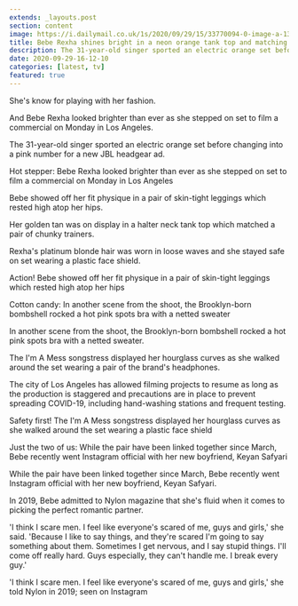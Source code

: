 ```yaml
---
extends: _layouts.post
section: content
image: https://i.dailymail.co.uk/1s/2020/09/29/15/33770094-0-image-a-13_1601391477492.jpg 
title: Bebe Rexha shines bright in a neon orange tank top and matching leggings on set in Los Angeles 
description: The 31-year-old singer sported an electric orange set before changing into a pink number for a new JBL headgear ad. 
date: 2020-09-29-16-12-10 
categories: [latest, tv] 
featured: true 
--- 
```

She's know for playing with her fashion.

And Bebe Rexha looked brighter than ever as she stepped on set to film a commercial on Monday in Los Angeles.

The 31-year-old singer sported an electric orange set before changing into a pink number for a new JBL headgear ad. 

Hot stepper: Bebe Rexha looked brighter than ever as she stepped on set to film a commercial on Monday in Los Angeles

Bebe showed off her fit physique in a pair of skin-tight leggings which rested high atop her hips. 

Her golden tan was on display in a halter neck tank top which matched a pair of chunky trainers.

Rexha's platinum blonde hair was worn in loose waves and she stayed safe on set wearing a plastic face shield.

Action! Bebe showed off her fit physique in a pair of skin-tight leggings which rested high atop her hips

Cotton candy: In another scene from the shoot, the Brooklyn-born bombshell rocked a hot pink spots bra with a netted sweater

In another scene from the shoot, the Brooklyn-born bombshell rocked a hot pink spots bra with a netted sweater.   

The I'm A Mess songstress displayed her hourglass curves as she walked around the set wearing a pair of the brand's headphones.

The city of Los Angeles has allowed filming projects to resume as long as the production is staggered and precautions are in place to prevent spreading COVID-19, including hand-washing stations and frequent testing. 

Safety first! The I'm A Mess songstress displayed her hourglass curves as she walked around the set wearing a plastic face shield

Just the two of us: While the pair have been linked together since March, Bebe recently went Instagram official with her new boyfriend, Keyan Safyari

While the pair have been linked together since March, Bebe recently went Instagram official with her new boyfriend, Keyan Safyari. 

In 2019, Bebe admitted to Nylon magazine that she's fluid when it comes to picking the perfect romantic partner. 

'I think I scare men. I feel like everyone's scared of me, guys and girls,' she said. 'Because I like to say things, and they're scared I'm going to say something about them. Sometimes I get nervous, and I say stupid things. I'll come off really hard. Guys especially, they can't handle me. I break every guy.'

'I think I scare men. I feel like everyone's scared of me, guys and girls,' she told Nylon in 2019; seen on Instagram

